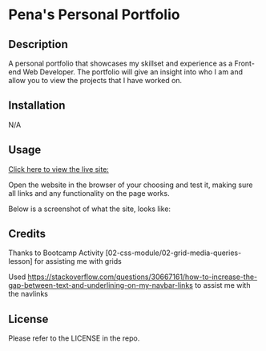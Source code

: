 # Pena's Personal Portfolio

## Description
A personal portfolio that showcases my skillset and experience as a Front-end Web Developer. The portfolio will give an insight into who I am and allow you to view the projects that I have worked on.

## Installation
N/A

## Usage
[Click here to view the live site: ](https://wpena.github.io/pena-personal-portfolio/) 

Open the website in the browser of your choosing and test it, making sure all links and any functionality on the page works.

Below is a screenshot of what the site, looks like: 

## Credits
Thanks to Bootcamp Activity [02-css-module/02-grid-media-queries-lesson] for assisting me with grids

Used https://stackoverflow.com/questions/30667161/how-to-increase-the-gap-between-text-and-underlining-on-my-navbar-links to assist me with the navlinks

## License
Please refer to the LICENSE in the repo.
